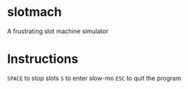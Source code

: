 slotmach
========
A frustrating slot machine simulator

Instructions
============
`SPACE` to stop slots
`S` to enter slow-mo
`ESC` to quit the program

